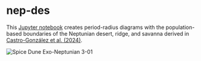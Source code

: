 # **nep-des**
This [Jupyter notebook](https://jupyter.org/) creates period-radius diagrams with the population-based boundaries of the Neptunian desert, ridge, and savanna derived in [Castro-González et al. (2024)](https://ui.adsabs.harvard.edu/abs/2024A%26A...689A.250C/abstract). 

![Spice Dune Exo-Neptunian 3-01](https://github.com/user-attachments/assets/27f69bfb-84f1-4516-8439-fbe11d6c2f1c)

